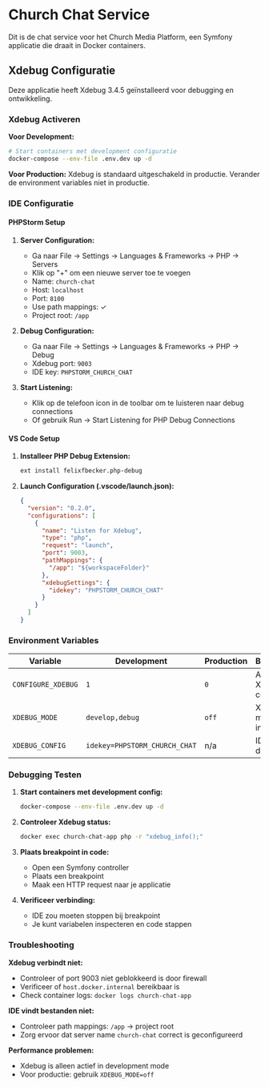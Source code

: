 # Church Chat Service

Dit is de chat service voor het Church Media Platform, een Symfony applicatie die draait in Docker containers.

## Xdebug Configuratie

Deze applicatie heeft Xdebug 3.4.5 geïnstalleerd voor debugging en ontwikkeling.

### Xdebug Activeren

**Voor Development:**
```bash
# Start containers met development configuratie
docker-compose --env-file .env.dev up -d
```

**Voor Production:**
Xdebug is standaard uitgeschakeld in productie. Verander de environment variables niet in productie.

### IDE Configuratie

#### PHPStorm Setup

1. **Server Configuration:**
   - Ga naar File → Settings → Languages & Frameworks → PHP → Servers
   - Klik op "+" om een nieuwe server toe te voegen
   - Name: `church-chat`
   - Host: `localhost`
   - Port: `8100`
   - Use path mappings: ✓
   - Project root: `/app`

2. **Debug Configuration:**
   - Ga naar File → Settings → Languages & Frameworks → PHP → Debug
   - Xdebug port: `9003`
   - IDE key: `PHPSTORM_CHURCH_CHAT`

3. **Start Listening:**
   - Klik op de telefoon icon in de toolbar om te luisteren naar debug connections
   - Of gebruik Run → Start Listening for PHP Debug Connections

#### VS Code Setup

1. **Installeer PHP Debug Extension:**
   ```bash
   ext install felixfbecker.php-debug
   ```

2. **Launch Configuration (.vscode/launch.json):**
   ```json
   {
     "version": "0.2.0",
     "configurations": [
       {
         "name": "Listen for Xdebug",
         "type": "php",
         "request": "launch",
         "port": 9003,
         "pathMappings": {
           "/app": "${workspaceFolder}"
         },
         "xdebugSettings": {
           "idekey": "PHPSTORM_CHURCH_CHAT"
         }
       }
     ]
   }
   ```

### Environment Variables

| Variable | Development | Production | Beschrijving |
|----------|-------------|------------|-------------|
| `CONFIGURE_XDEBUG` | `1` | `0` | Activeert Xdebug configuratie |
| `XDEBUG_MODE` | `develop,debug` | `off` | Xdebug mode instellingen |
| `XDEBUG_CONFIG` | `idekey=PHPSTORM_CHURCH_CHAT` | n/a | IDE key voor debugging |

### Debugging Testen

1. **Start containers met development config:**
   ```bash
   docker-compose --env-file .env.dev up -d
   ```

2. **Controleer Xdebug status:**
   ```bash
   docker exec church-chat-app php -r "xdebug_info();"
   ```

3. **Plaats breakpoint in code:**
   - Open een Symfony controller
   - Plaats een breakpoint
   - Maak een HTTP request naar je applicatie

4. **Verificeer verbinding:**
   - IDE zou moeten stoppen bij breakpoint
   - Je kunt variabelen inspecteren en code stappen

### Troubleshooting

**Xdebug verbindt niet:**
- Controleer of port 9003 niet geblokkeerd is door firewall
- Verificeer of `host.docker.internal` bereikbaar is
- Check container logs: `docker logs church-chat-app`

**IDE vindt bestanden niet:**
- Controleer path mappings: `/app` → project root
- Zorg ervoor dat server name `church-chat` correct is geconfigureerd

**Performance problemen:**
- Xdebug is alleen actief in development mode
- Voor productie: gebruik `XDEBUG_MODE=off`